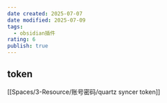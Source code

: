 ```yaml
---
date created: 2025-07-07
date modified: 2025-07-09
tags:
  - obsidian插件
rating: 6
publish: true
---
```


## token

[[Spaces/3-Resource/账号密码/quartz syncer token]]

